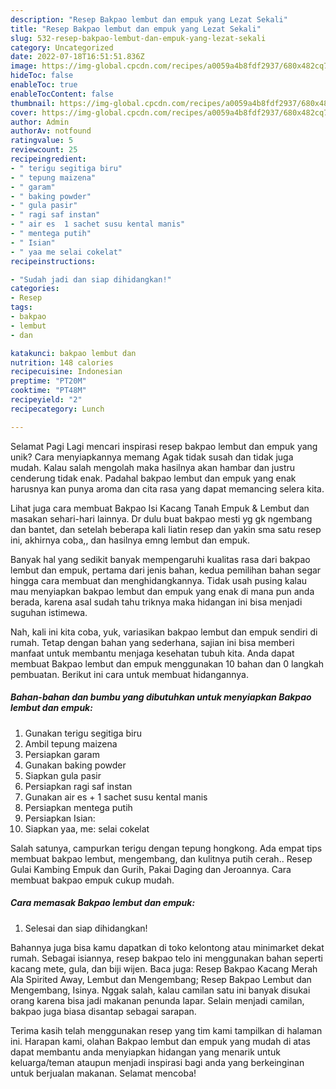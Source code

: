 ```yaml
---
description: "Resep Bakpao lembut dan empuk yang Lezat Sekali"
title: "Resep Bakpao lembut dan empuk yang Lezat Sekali"
slug: 532-resep-bakpao-lembut-dan-empuk-yang-lezat-sekali
category: Uncategorized
date: 2022-07-18T16:51:51.836Z
image: https://img-global.cpcdn.com/recipes/a0059a4b8fdf2937/680x482cq70/bakpao-lembut-dan-empuk-foto-resep-utama.jpg
hideToc: false
enableToc: true
enableTocContent: false
thumbnail: https://img-global.cpcdn.com/recipes/a0059a4b8fdf2937/680x482cq70/bakpao-lembut-dan-empuk-foto-resep-utama.jpg
cover: https://img-global.cpcdn.com/recipes/a0059a4b8fdf2937/680x482cq70/bakpao-lembut-dan-empuk-foto-resep-utama.jpg
author: Admin
authorAv: notfound
ratingvalue: 5
reviewcount: 25
recipeingredient:
- " terigu segitiga biru"
- " tepung maizena"
- " garam"
- " baking powder"
- " gula pasir"
- " ragi saf instan"
- " air es  1 sachet susu kental manis"
- " mentega putih"
- " Isian"
- " yaa me selai cokelat"
recipeinstructions:

- "Sudah jadi dan siap dihidangkan!"
categories:
- Resep
tags:
- bakpao
- lembut
- dan

katakunci: bakpao lembut dan 
nutrition: 148 calories
recipecuisine: Indonesian
preptime: "PT20M"
cooktime: "PT48M"
recipeyield: "2"
recipecategory: Lunch

---
```



Selamat Pagi Lagi mencari inspirasi resep bakpao lembut dan empuk yang unik? Cara menyiapkannya memang Agak tidak susah dan tidak juga mudah. Kalau salah mengolah maka hasilnya akan hambar dan justru cenderung tidak enak. Padahal bakpao lembut dan empuk yang enak harusnya kan punya aroma dan cita rasa yang dapat memancing selera kita.


Lihat juga cara membuat Bakpao Isi Kacang Tanah Empuk &amp; Lembut dan masakan sehari-hari lainnya. Dr dulu buat bakpao mesti yg gk ngembang dan bantet, dan setelah beberapa kali liatin resep dan yakin sma satu resep ini, akhirnya coba,, dan hasilnya emng lembut dan empuk.

Banyak hal yang sedikit banyak mempengaruhi kualitas rasa dari bakpao lembut dan empuk, pertama dari jenis bahan, kedua pemilihan bahan segar hingga cara membuat dan menghidangkannya. Tidak usah pusing kalau mau menyiapkan bakpao lembut dan empuk yang enak di mana pun anda berada, karena asal sudah tahu triknya maka hidangan ini bisa menjadi suguhan istimewa.


Nah, kali ini kita coba, yuk, variasikan bakpao lembut dan empuk sendiri di rumah. Tetap dengan bahan yang sederhana, sajian ini bisa memberi manfaat untuk membantu menjaga kesehatan tubuh kita. Anda dapat membuat Bakpao lembut dan empuk menggunakan 10 bahan dan 0 langkah pembuatan. Berikut ini cara untuk membuat hidangannya.

<!--inarticleads1-->

##### Bahan-bahan dan bumbu yang dibutuhkan untuk menyiapkan Bakpao lembut dan empuk:

1. Gunakan  terigu segitiga biru
1. Ambil  tepung maizena
1. Persiapkan  garam
1. Gunakan  baking powder
1. Siapkan  gula pasir
1. Persiapkan  ragi saf instan
1. Gunakan  air es + 1 sachet susu kental manis
1. Persiapkan  mentega putih
1. Persiapkan  Isian:
1. Siapkan  yaa, me: selai cokelat


Salah satunya, campurkan terigu dengan tepung hongkong. Ada empat tips membuat bakpao lembut, mengembang, dan kulitnya putih cerah.. Resep Gulai Kambing Empuk dan Gurih, Pakai Daging dan Jeroannya. Cara membuat bakpao empuk cukup mudah. 

<!--inarticleads2-->

##### Cara memasak Bakpao lembut dan empuk:


1. Selesai dan siap dihidangkan!

Bahannya juga bisa kamu dapatkan di toko kelontong atau minimarket dekat rumah. Sebagai isiannya, resep bakpao telo ini menggunakan bahan seperti kacang mete, gula, dan biji wijen. Baca juga: Resep Bakpao Kacang Merah Ala Spirited Away, Lembut dan Mengembang; Resep Bakpao Lembut dan Mengembang, Isinya. Nggak salah, kalau camilan satu ini banyak disukai orang karena bisa jadi makanan penunda lapar. Selain menjadi camilan, bakpao juga biasa disantap sebagai sarapan. 

Terima kasih telah menggunakan resep yang tim kami tampilkan di halaman ini. Harapan kami, olahan Bakpao lembut dan empuk yang mudah di atas dapat membantu anda menyiapkan hidangan yang menarik untuk keluarga/teman ataupun menjadi inspirasi bagi anda yang berkeinginan untuk berjualan makanan. Selamat mencoba!
